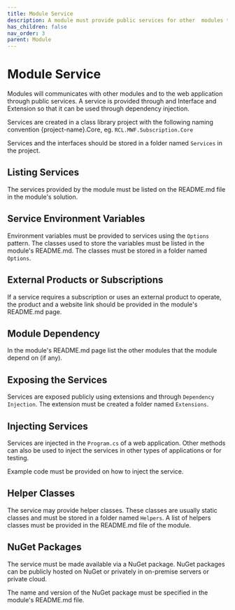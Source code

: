 ```yaml
---
title: Module Service
description: A module must provide public services for other  modules to communicate with it
has_children: false
nav_order: 3
parent: Module
---
```


# Module Service

Modules will communicates with other modules and to the web application through public services. A service is provided through and Interface and Extension so that it can be used through dependency injection.

Services are created in a class library project with the following naming convention  {project-name}.Core, eg. ``RCL.MWF.Subscription.Core``

Services and the interfaces should be stored in a folder named ``Services`` in the project.

## Listing Services

The services provided by the module must be listed on the README.md file in the module's solution.

## Service Environment Variables

Environment variables must be provided to services using the ``Options`` pattern. The classes used to store the variables must be listed in the module's README.md. The classes must be stored in a folder named ``Options``.

## External Products or Subscriptions

If a service requires a subscription or uses an external product to operate, the product and a website link should be provided in the module's README.md page.

## Module Dependency

In the module's README.md page list the other modules that the module depend on (if any).

## Exposing the Services

Services are exposed publicly using extensions and through ``Dependency Injection``. The extension must be created a folder named ``Extensions``.

## Injecting Services

Services are injected in the ``Program.cs`` of a web application. Other methods can also be used to inject the services in other types of applications or for testing.

Example code must be provided on how to inject the service.

## Helper Classes

The service may provide helper classes. These classes are usually static classes and must be stored in a folder named ``Helpers``. A list of helpers classes must be provided in the README.md file of the module.

## NuGet Packages

The service must be made available via a NuGet package. NuGet packages can be publicly hosted on NuGet or privately in on-premise servers or private cloud.

The name and version of the NuGet package must be specified in the module's README.md file.